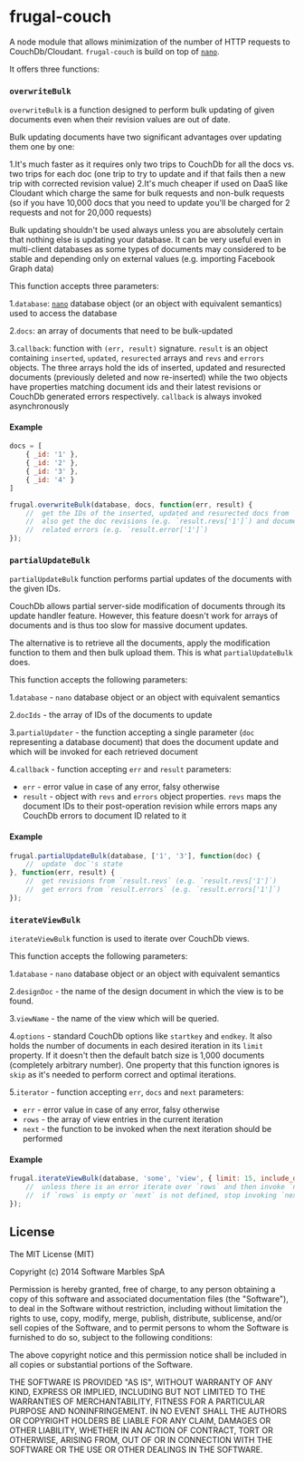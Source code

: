 frugal-couch
============

A node module that allows minimization of the number of HTTP requests to CouchDb/Cloudant. `frugal-couch` is build on top of [`nano`](https://github.com/dscape/nano).

It offers three functions:

### `overwriteBulk`

`overwriteBulk` is a function designed to perform bulk updating of given documents even when their revision values are out of date.

Bulk updating documents have two significant advantages over updating them one by one:

1.It's much faster as it requires only two trips to CouchDb for all the docs vs. two trips for each doc (one trip to try to update and if that fails then a new trip with corrected revision value)
2.It's much cheaper if used on DaaS like Cloudant which charge the same for bulk requests and non-bulk requests (so if you have 10,000 docs that you need to update you'll be charged for 2 requests and not for 20,000 requests)

Bulk updating shouldn't be used always unless you are absolutely certain that nothing else is updating your database. It can be very useful even in multi-client databases as some types of documents may considered to be stable and depending only on external values (e.g. importing Facebook Graph data)

This function accepts three parameters:

1.`database`: [`nano`](https://github.com/dscape/nano) database object (or an object with equivalent semantics) used to access the database

2.`docs`: an array of documents that need to be bulk-updated

3.`callback`: function with `(err, result)` signature. `result` is an object containing `inserted`, `updated`, `resurected` arrays and `revs` and `errors` objects. The three arrays hold the ids of inserted, updated and resurected documents (previously deleted and now re-inserted) while the two objects have properties matching document ids and their latest revisions or CouchDb generated errors respectively. `callback` is always invoked asynchronously

#### Example

```js
docs = [
    { _id: '1' },
    { _id: '2' },
    { _id: '3' },
    { _id: '4' }
]

frugal.overwriteBulk(database, docs, function(err, result) {
    //  get the IDs of the inserted, updated and resurected docs from `result`'s arrays
    //  also get the doc revisions (e.g. `result.revs['1']`) and document
    //  related errors (e.g. `result.error['1']`)
});
```

### `partialUpdateBulk`

`partialUpdateBulk` function performs partial updates of the documents with the given IDs.

CouchDb allows partial server-side modification of documents through its update handler feature. However, this feature doesn't work for arrays of documents and is thus too slow for massive document updates.

The alternative is to retrieve all the documents, apply the modification function to them and then bulk upload them. This is what `partialUpdateBulk` does.

This function accepts the following parameters:

1.`database`    -   `nano` database object or an object with equivalent semantics

2.`docIds`      -   the array of IDs of the documents to update

3.`partialUpdater`  -   the function accepting a single parameter (`doc` representing a database document) that does the document update and which will be invoked for each retrieved document

4.`callback`    -   function accepting `err` and `result` parameters:

 - `err`      -   error value in case of any error, falsy otherwise
 - `result`   -   object with `revs` and `errors` object properties. `revs` maps the document IDs to their post-operation revision while errors maps any CouchDb errors to document ID related to it

#### Example

```js
frugal.partialUpdateBulk(database, ['1', '3'], function(doc) {
    //  update `doc`'s state
}, function(err, result) {
    //  get revisions from `result.revs` (e.g. `result.revs['1']`)
    //  get errors from `result.errors` (e.g. `result.errors['1']`)
});
```

### `iterateViewBulk`

`iterateViewBulk` function is used to iterate over CouchDb views.

This function accepts the following parameters:

1.`database`    -   `nano` database object or an object with equivalent semantics

2.`designDoc`   -   the name of the design document in which the view is to be found.

3.`viewName`    -   the name of the view which will be queried.

4.`options`     -   standard CouchDb options like `startkey` and `endkey`. It also holds the number of documents in each desired iteration in its `limit` property. If it doesn't then the default batch size is 1,000 documents (completely arbitrary number). One property that this function ignores is `skip` as it's needed to perform correct and optimal iterations.

5.`iterator`    -   function accepting `err`, `docs` and `next` parameters:

 - `err`      -   error value in case of any error, falsy otherwise
 - `rows`     -   the array of view entries in the current iteration
 - `next`     -   the function to be invoked when the next iteration should be performed

#### Example

```js
frugal.iterateViewBulk(database, 'some', 'view', { limit: 15, include_docs: true }, function(err, rows, next) {
    //  unless there is an error iterate over `rows` and then invoke `next`
    //  if `rows` is empty or `next` is not defined, stop invoking `next`
});
```

## License

The MIT License (MIT)

Copyright (c) 2014 Software Marbles SpA

Permission is hereby granted, free of charge, to any person obtaining a copy
of this software and associated documentation files (the "Software"), to deal
in the Software without restriction, including without limitation the rights
to use, copy, modify, merge, publish, distribute, sublicense, and/or sell
copies of the Software, and to permit persons to whom the Software is
furnished to do so, subject to the following conditions:

The above copyright notice and this permission notice shall be included in all
copies or substantial portions of the Software.

THE SOFTWARE IS PROVIDED "AS IS", WITHOUT WARRANTY OF ANY KIND, EXPRESS OR
IMPLIED, INCLUDING BUT NOT LIMITED TO THE WARRANTIES OF MERCHANTABILITY,
FITNESS FOR A PARTICULAR PURPOSE AND NONINFRINGEMENT. IN NO EVENT SHALL THE
AUTHORS OR COPYRIGHT HOLDERS BE LIABLE FOR ANY CLAIM, DAMAGES OR OTHER
LIABILITY, WHETHER IN AN ACTION OF CONTRACT, TORT OR OTHERWISE, ARISING FROM,
OUT OF OR IN CONNECTION WITH THE SOFTWARE OR THE USE OR OTHER DEALINGS IN THE
SOFTWARE.
